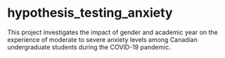 # hypothesis_testing_anxiety
This project investigates the impact of gender and academic year on the experience of moderate to severe anxiety levels among Canadian undergraduate students during the COVID-19 pandemic.
